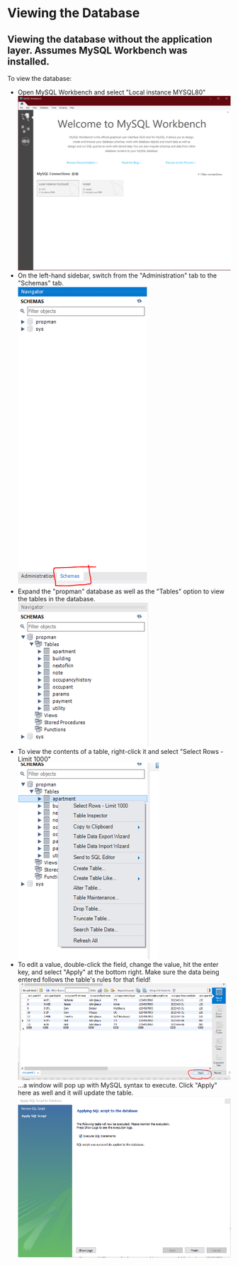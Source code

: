 # Viewing the Database
## Viewing the database without the application layer. Assumes MySQL Workbench was installed.

To view the database:
- Open MySQL Workbench and select "Local instance MYSQL80"
<br/>![image](workbench.PNG)
- On the left-hand sidebar, switch from the "Administration" tab to the "Schemas" tab.
<br/>![image](schemas.PNG)
- Expand the "propman" database as well as the "Tables" option to view the tables in the database.
<br/>![image](tables.PNG)
- To view the contents of a table, right-click it and select "Select Rows - Limit 1000"
<br/>![image](selectrows.PNG)
- To edit a value, double-click the field, change the value, hit the enter key, and select "Apply" at the bottom right. Make sure the data being entered follows the table's rules for that field!
<br/>![image](edit.PNG)
...a window will pop up with MySQL syntax to execute. Click "Apply" here as well and it will update the table.
<br/>![image](execute.PNG)